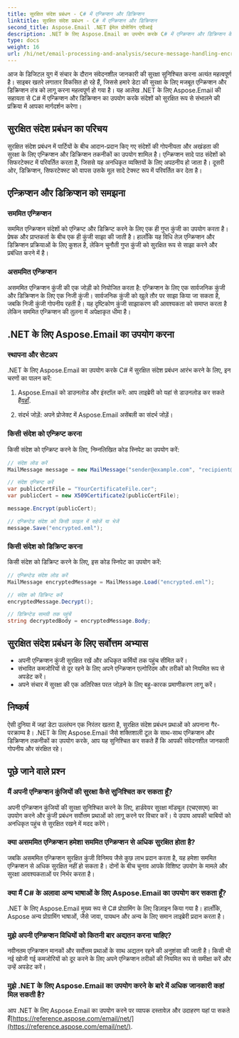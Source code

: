 ```yaml
---
title: सुरक्षित संदेश प्रबंधन - C# में एन्क्रिप्शन और डिक्रिप्शन
linktitle: सुरक्षित संदेश प्रबंधन - C# में एन्क्रिप्शन और डिक्रिप्शन
second_title: Aspose.Email .NET ईमेल प्रोसेसिंग एपीआई
description: .NET के लिए Aspose.Email का उपयोग करके C# में एन्क्रिप्शन और डिक्रिप्शन के साथ सुरक्षित संदेश प्रबंधन को लागू करना सीखें। संवेदनशील डेटा को प्रभावी ढंग से सुरक्षित रखें.
type: docs
weight: 16
url: /hi/net/email-processing-and-analysis/secure-message-handling-encryption-and-decryption-in-csharp/
---
```


आज के डिजिटल युग में संचार के दौरान संवेदनशील जानकारी की सुरक्षा सुनिश्चित करना अत्यंत महत्वपूर्ण है। साइबर खतरे लगातार विकसित हो रहे हैं, जिससे हमारे डेटा की सुरक्षा के लिए मजबूत एन्क्रिप्शन और डिक्रिप्शन तंत्र को लागू करना महत्वपूर्ण हो गया है। यह आलेख .NET के लिए Aspose.Email की सहायता से C# में एन्क्रिप्शन और डिक्रिप्शन का उपयोग करके संदेशों को सुरक्षित रूप से संभालने की प्रक्रिया में आपका मार्गदर्शन करेगा।

## सुरक्षित संदेश प्रबंधन का परिचय

सुरक्षित संदेश प्रबंधन में पार्टियों के बीच आदान-प्रदान किए गए संदेशों की गोपनीयता और अखंडता की सुरक्षा के लिए एन्क्रिप्शन और डिक्रिप्शन तकनीकों का उपयोग शामिल है। एन्क्रिप्शन सादे पाठ संदेशों को सिफरटेक्स्ट में परिवर्तित करता है, जिससे यह अनधिकृत व्यक्तियों के लिए अपठनीय हो जाता है। दूसरी ओर, डिक्रिप्शन, सिफरटेक्स्ट को वापस उसके मूल सादे टेक्स्ट रूप में परिवर्तित कर देता है।

## एन्क्रिप्शन और डिक्रिप्शन को समझना

### सममित एन्क्रिप्शन

सममित एन्क्रिप्शन संदेशों को एन्क्रिप्ट और डिक्रिप्ट करने के लिए एक ही गुप्त कुंजी का उपयोग करता है। प्रेषक और प्राप्तकर्ता के बीच एक ही कुंजी साझा की जाती है। हालाँकि यह विधि तेज़ एन्क्रिप्शन और डिक्रिप्शन प्रक्रियाओं के लिए कुशल है, लेकिन चुनौती गुप्त कुंजी को सुरक्षित रूप से साझा करने और प्रबंधित करने में है।

### असममित एन्क्रिप्शन

असममित एन्क्रिप्शन कुंजी की एक जोड़ी को नियोजित करता है: एन्क्रिप्शन के लिए एक सार्वजनिक कुंजी और डिक्रिप्शन के लिए एक निजी कुंजी। सार्वजनिक कुंजी को खुले तौर पर साझा किया जा सकता है, जबकि निजी कुंजी गोपनीय रहती है। यह दृष्टिकोण कुंजी साझाकरण की आवश्यकता को समाप्त करता है लेकिन सममित एन्क्रिप्शन की तुलना में अपेक्षाकृत धीमा है।

## .NET के लिए Aspose.Email का उपयोग करना

### स्थापना और सेटअप

.NET के लिए Aspose.Email का उपयोग करके C# में सुरक्षित संदेश प्रबंधन आरंभ करने के लिए, इन चरणों का पालन करें:

1.  Aspose.Email को डाउनलोड और इंस्टॉल करें: आप लाइब्रेरी को यहां से डाउनलोड कर सकते हैं[यहाँ](https://releases.aspose.com/email/net).

2. संदर्भ जोड़ें: अपने प्रोजेक्ट में Aspose.Email असेंबली का संदर्भ जोड़ें।

### किसी संदेश को एन्क्रिप्ट करना

किसी संदेश को एन्क्रिप्ट करने के लिए, निम्नलिखित कोड स्निपेट का उपयोग करें:

```csharp
// संदेश लोड करें
MailMessage message = new MailMessage("sender@example.com", "recipient@example.com", "Subject", "Message body");

// संदेश एन्क्रिप्ट करें
var publicCertFile = "YourCertificateFile.cer";
var publicCert = new X509Certificate2(publicCertFile);

message.Encrypt(publicCert);

// एन्क्रिप्टेड संदेश को किसी फ़ाइल में सहेजें या भेजें
message.Save("encrypted.eml");
```

### किसी संदेश को डिक्रिप्ट करना

किसी संदेश को डिक्रिप्ट करने के लिए, इस कोड स्निपेट का उपयोग करें:

```csharp
// एन्क्रिप्टेड संदेश लोड करें
MailMessage encryptedMessage = MailMessage.Load("encrypted.eml");

// संदेश को डिक्रिप्ट करें
encryptedMessage.Decrypt();

// डिक्रिप्टेड सामग्री तक पहुंचें
string decryptedBody = encryptedMessage.Body;
```

## सुरक्षित संदेश प्रबंधन के लिए सर्वोत्तम अभ्यास

- अपनी एन्क्रिप्शन कुंजी सुरक्षित रखें और अधिकृत कर्मियों तक पहुंच सीमित करें।
- संभावित कमजोरियों से दूर रहने के लिए अपने एन्क्रिप्शन एल्गोरिदम और तरीकों को नियमित रूप से अपडेट करें।
- अपने संचार में सुरक्षा की एक अतिरिक्त परत जोड़ने के लिए बहु-कारक प्रमाणीकरण लागू करें।

## निष्कर्ष

ऐसी दुनिया में जहां डेटा उल्लंघन एक निरंतर खतरा है, सुरक्षित संदेश प्रबंधन प्रथाओं को अपनाना गैर-परक्राम्य है। .NET के लिए Aspose.Email जैसे शक्तिशाली टूल के साथ-साथ एन्क्रिप्शन और डिक्रिप्शन तकनीकों का उपयोग करके, आप यह सुनिश्चित कर सकते हैं कि आपकी संवेदनशील जानकारी गोपनीय और संरक्षित रहे।

## पूछे जाने वाले प्रश्न

### मैं अपनी एन्क्रिप्शन कुंजियों की सुरक्षा कैसे सुनिश्चित कर सकता हूँ?

अपनी एन्क्रिप्शन कुंजियों की सुरक्षा सुनिश्चित करने के लिए, हार्डवेयर सुरक्षा मॉड्यूल (एचएसएम) का उपयोग करने और कुंजी प्रबंधन सर्वोत्तम प्रथाओं को लागू करने पर विचार करें। ये उपाय आपकी चाबियों को अनधिकृत पहुंच से सुरक्षित रखने में मदद करेंगे।

### क्या असममित एन्क्रिप्शन हमेशा सममित एन्क्रिप्शन से अधिक सुरक्षित होता है?

जबकि असममित एन्क्रिप्शन सुरक्षित कुंजी विनिमय जैसे कुछ लाभ प्रदान करता है, यह हमेशा सममित एन्क्रिप्शन से अधिक सुरक्षित नहीं हो सकता है। दोनों के बीच चुनाव आपके विशिष्ट उपयोग के मामले और सुरक्षा आवश्यकताओं पर निर्भर करता है।

### क्या मैं C# के अलावा अन्य भाषाओं के लिए Aspose.Email का उपयोग कर सकता हूँ?

.NET के लिए Aspose.Email मुख्य रूप से C# प्रोग्रामिंग के लिए डिज़ाइन किया गया है। हालाँकि, Aspose अन्य प्रोग्रामिंग भाषाओं, जैसे जावा, पायथन और अन्य के लिए समान लाइब्रेरी प्रदान करता है।

### मुझे अपनी एन्क्रिप्शन विधियों को कितनी बार अद्यतन करना चाहिए?

नवीनतम एन्क्रिप्शन मानकों और सर्वोत्तम प्रथाओं के साथ अद्यतन रहने की अनुशंसा की जाती है। किसी भी नई खोजी गई कमजोरियों को दूर करने के लिए अपने एन्क्रिप्शन तरीकों की नियमित रूप से समीक्षा करें और उन्हें अपडेट करें।

### मुझे .NET के लिए Aspose.Email का उपयोग करने के बारे में अधिक जानकारी कहां मिल सकती है?

 आप .NET के लिए Aspose.Email का उपयोग करने पर व्यापक दस्तावेज़ और उदाहरण यहां पा सकते हैं[https://reference.aspose.com/email/net/](https://reference.aspose.com/email/net/).